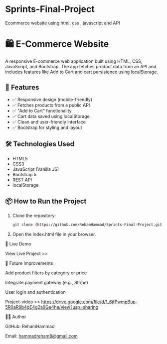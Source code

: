 # Sprints-Final-Project
Ecommerce website using html, css , javascript and API
# 🛍 E-Commerce Website

A responsive E-commerce web application built using HTML, CSS, JavaScript, and Bootstrap. The app fetches product data from an API and includes features like Add to Cart and cart persistence using localStorage.

## 🚀 Features

- ✅ Responsive design (mobile-friendly)
- ✅ Fetches products from a public API
- ✅ "Add to Cart" functionality
- ✅ Cart data saved using localStorage
- ✅ Clean and user-friendly interface
- ✅ Bootstrap for styling and layout

## 🛠 Technologies Used

- HTML5
- CSS3
- JavaScript (Vanilla JS)
- Bootstrap 5
- REST API
- localStorage

## 📦 How to Run the Project

1. Clone the repository:

   ```bash
   git clone (https://github.com/RehamHammad/Sprints-Final-Project.git)

2. Open the index.html file in your browser.

🔗 Live Demo

View Live Project  >> 

🌱 Future Improvements

Add product filters by category or price

Integrate payment gateway (e.g., Stripe)

User login and authentication

Project-video >> https://drive.google.com/file/d/1_6jfPwmpBup-5R0aR9b4qE4g2a9Ge4he/view?usp=sharing 

👩‍💻 Author

GitHub: RehamHammad

Email: hammadreham8@gmail.com
